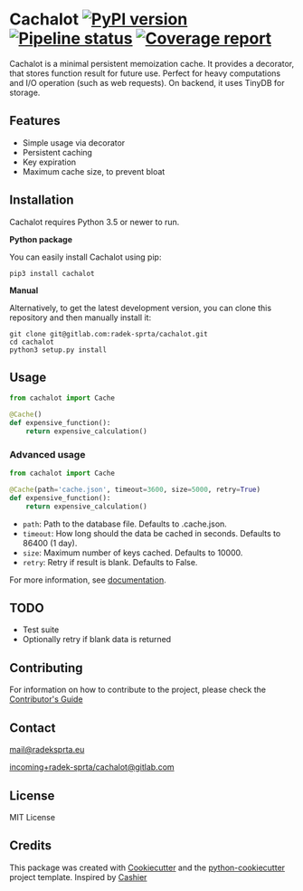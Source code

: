 # Cachalot [![PyPI version](https://badge.fury.io/py/cachalot.svg)](https://badge.fury.io/py/cachalot) [![Pipeline status](https://gitlab.com/radek-sprta/cachalot/badges/master/pipeline.svg)](https://gitlab.com/radek-sprta/cachalot/commits/master) [![Coverage report](https://gitlab.com/radek-sprta/cachalot/badges/master/coverage.svg)](https://gitlab.com/radek-sprta/cachalot/commits/master)

Cachalot is a minimal persistent memoization cache. It provides a decorator, that stores function result for future use. Perfect for heavy computations and I/O operation (such as web requests). On backend, it uses TinyDB for storage.

## Features
- Simple usage via decorator
- Persistent caching
- Key expiration
- Maximum cache size, to prevent bloat

## Installation
Cachalot requires Python 3.5 or newer to run.

**Python package**

You can easily install Cachalot using pip:

`pip3 install cachalot`

**Manual**

Alternatively, to get the latest development version, you can clone this repository and then manually install it:

```
git clone git@gitlab.com:radek-sprta/cachalot.git
cd cachalot
python3 setup.py install
```

## Usage
```python
from cachalot import Cache

@Cache()
def expensive_function():
    return expensive_calculation()
```

### Advanced usage
```python
from cachalot import Cache

@Cache(path='cache.json', timeout=3600, size=5000, retry=True)
def expensive_function():
    return expensive_calculation()
```

- `path`: Path to the database file. Defaults to .cache.json.
- `timeout`: How long should the data be cached in seconds. Defaults to 86400 (1 day).
- `size`: Maximum number of keys cached. Defaults to 10000.
- `retry`: Retry if result is blank. Defaults to False.

For more information, see [documentation][documentation].

## TODO
- Test suite
- Optionally retry if blank data is returned

## Contributing
For information on how to contribute to the project, please check the [Contributor's Guide][contributing]

## Contact
[mail@radeksprta.eu](mailto:mail@radeksprta.eu)

[incoming+radek-sprta/cachalot@gitlab.com](incoming+radek-sprta/cachalot@gitlab.com)

## License
MIT License

## Credits
This package was created with [Cookiecutter][cookiecutter] and the [python-cookiecutter][python-cookiecutter] project template. Inspired by [Cashier][cachier]

[cachier]: https://github.com/atmb4u/cashier
[contributing]: https://gitlab.com/radek-sprta/cachalot/blob/master/CONTRIBUTING.md
[cookiecutter]: https://github.com/audreyr/cookiecutter
[documentation]: https://radek-sprta.gitlab.io/cachalot
[python-cookiecutter]: https://gitlab.com/radek-sprta/python-cookiecutter

